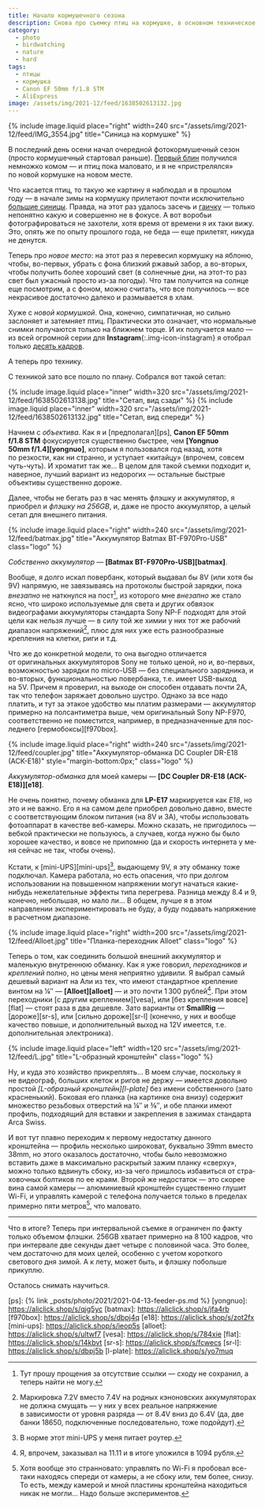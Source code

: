 ```yaml
---
title: Начало кормушечного сезона
description: Снова про съемку птиц на кормушке, в основном техническое
category:
  - photo
  - birdwatching
  - nature
  - hard
tags:
  - птицы
  - кормушка
  - Canon EF 50mm f/1.8 STM
  - AliExpress
image: /assets/img/2021-12/feed/1638502613132.jpg
---
```

{% include image.liquid place="right" width=240 src="/assets/img/2021-12/feed/IMG_3554.jpg" title="Синица на кормушке" %}

В последний день осени начал очередной фотокормушечный сезон (просто кормушечный стартовал раньше). [Первый блин][nat-day]
получился немножко комом — и птиц пока маловато, и я не «пристрелялся» по новой кормушке на новом месте.

Что касается птиц, то такую же картину я наблюдал и в прошлом году — в начале зимы на кормушку прилетают почти исключительно
[большие синицы][big-tit]. Правда, на этот раз удалось засечь и [гаичку][gaich] — только непонятно какую и совершенно не в фокусе.
А вот воробьи фотографироваться не захотели, хотя время от времени я их таки вижу.
Это, опять же по опыту прошлого года, не беда — еще прилетят, никуда не денутся.

Теперь про *новое место*: на этот раз я перевесил кормушку на яблоню, чтобы, во-первых, убрать с фона близкий ржавый забор,
а во-вторых, чтобы получить более хороший свет (в солнечные дни, на этот-то раз свет был ужасный просто из-за погоды).
Что там получится на солнце еще посмотрим, а с фоном, можно считать, что все получилось — все некрасивое достаточно далеко
и размывается в хлам.

Хуже с *новой кормушкой*. Она, конечно, симпатичная, но сильно заслоняет и затемняет птиц. Практически это означает, что
нормальные снимки получаются только на ближнем торце. И их получается мало — из всей огромной серии для **Instagram**{:.img-icon-instagram}
я отобрал только [десять кадров][insta].

А теперь про технику.

<!--more-->

С техникой зато все пошло по плану. Собрался вот такой сетап:

<div class="image-box">
{% include image.liquid place="inner" width=320 src="/assets/img/2021-12/feed/1638502613138.jpg" title="Сетап, вид сзади" %}
{% include image.liquid place="inner" width=320 src="/assets/img/2021-12/feed/1638502613132.jpg" title="Сетап, вид спереди" %}
</div>

Начнем с *объектива*. Как я и [предполагал][ps], **Canon EF 50mm f/1.8 STM** фокусируется существенно быстрее,
чем **[Yong­nuo 50mm f/1.4][yongnuo]**, которым я пользовался год назад, хотя по резкости, как ни странно,
и уступает «китайцу» (впрочем, совсем чуть-чуть). И хроматит так же... В це­лом для та­кой съемки подходит и,
наверное, лучший вариант из не­до­ро­гих — остальные быстрые объективы существенно дороже.

Далее, чтобы не бегать раз в час менять флэшку и аккумулятор, я приобрел и *флэшку на 256GB*, и, даже не прос­то ак­ку­му­ля­тор, а целый
сетап для внешнего питания.

{% include image.liquid place="right" width=240 src="/assets/img/2021-12/feed/batmax.jpg" title="Аккумулятор Batmax BT-F970Pro-USB"
   class="logo" %}

*Собственно аккумулятор* — **[Batmax BT-F970Pro-USB][batmax]**.

Вообще, я долго искал повербанк, который выдавал бы
8V (или хотя бы 9V) напрямую, не за­вя­зы­ва­ясь на про­то­ко­лы быстрой зарядки, пока *внезапно* не на­т­к­нул­ся на пост[^sorry], из ко­то­ро­го
мне *внезапно* же стало ясно, что широко используемые для света и других обвязок видеографами аккумуляторы стандарта
Sony NP-F подходят для этой цели как нельзя лучше — в силу той же химии у них тот же рабочий диапазон напряжений[^dia],
плюс для них уже есть разнообразные крепления на клет­ки, риги и т.д.

Что же до конкретной модели, то она выгодно отличается от оригинальных аккумуляторов Sony не толь­ко ценой, но и, во-первых,
возможностью зарядки по micro-USB — без спе­ци­аль­но­го зарядника, и во-вторых, функциональностью повербанка, т.е. имеет USB-выход на 5V.
Причем я проверил, на вы­хо­де он способен отдавать поч­ти 2A, так что телефон заряжает довольно шустро. Однако за все надо
платить, и тут за эта­кое удобство мы платим размерами — аккумулятор примерно на пол­сан­ти­мет­ра выше, чем оригинальный Sony NP-F970,
соответственно не по­мес­тит­ся, например, в пред­на­з­на­чен­ные для пос­лед­не­го [гермобоксы][f970box].

{% include image.liquid place="right" width=240 src="/assets/img/2021-12/feed/coupler.jpg" title="Аккумулятор-обманка DC Coup­ler DR-E18 (ACK-E18)"
   style="margin-bottom:0px;" class="logo" %}

*Аккумулятор-обманка* для моей камеры — **[DC Coup­ler DR-E18 (ACK-E18)][e18]**.

Не очень понятно, почему обманка для **LP-E17** маркируется как *E18*, но это и не важ­но. Его я на са­мом деле приобрел довольно давно,
вместе с со­от­вет­с­т­ву­ю­щим блоком питания (на 8V и 3A), чтобы использовать фотоаппарат в ка­чес­т­ве веб-камеры. Можно сказать, не при­го­ди­лось —
вебкой практически не поль­зу­юсь, а случаев, когда нуж­но бы было хорошее качество, и вовсе не при­пом­ню (да и скорость интернета
у ме­ня сейчас не так, чтобы очень).

Кстати, к [mini-UPS][mini-ups][^ups], выдающему 9V, я эту обманку тоже подключал. Камера работала, но есть опасения, что при долгом использовании
на повышенном напряжении могут начаться какие-нибудь нежелательные эффекты типа перегрева. Разница между 8.4 и 9, конечно, небольшая, но мало ли...
В общем, лучше я в этом направлении экспериментировать не буду, а буду подавать напряжение в расчетном диапазоне.

{% include image.liquid place="right" width=200 src="/assets/img/2021-12/feed/Alloet.jpg" title="Планка-переходник Alloet" class="logo" %}

Теперь о том, как соединить большой внешний аккумулятор и маленькую внутреннюю обманку. Как я уже говорил, *переходников и креплений*
полно, но цены меня неприятно удивили. Я выбрал самый дешевый вариант на Али из тех, что имеют стандартное крепление винтом на ¼″ —
**[Alloet][alloet]** — и это почти 1 300 рублей[^skid]. При этом переходники [с дру­гим креплением][vesa], или [без крепления вовсе][flat] —
стоят раза в два дешевле. Зато варианты от **Small­Rig** — [дороже][sr-s], или [сильно дороже][sr-l] (конечно, у них и вообще качество повыше,
и дополнительный выход на 12V имеется, т.е. дополнительная электроника).

{% include image.liquid place="left" width=120 src="/assets/img/2021-12/feed/L.jpg" title="L-образный кронштейн" class="logo" %}

Ну, и куда это хозяйство прикреплять... В моем случае, поскольку я не ви­део­граф, больших клеток и ригов не дер­жу — имеется довольно
простой *[L-образный кронштейн][l-plate]* без име­ни собственного (зато красненький). Боковая его планка (на кар­тин­ке она внизу) содержит множество
резьбовых отверстий на ¼″ и ⅜″, и обе планки имеют профиль, подходящий для встав­ки и закрепления в за­жи­мах стандарта Arca Swiss.

И вот тут плавно переходим к первому недостатку данного кронштейна — профиль несколько широковат, буквально 39mm вместо 38mm, но этого оказалось
достаточно, чтобы было невозможно вставить даже в максимально раскрытый зажим планку «сверху», можно только вдвинуть сбоку, из-за чего пришлось
избавиться от стра­хо­воч­ных болтиков по ее краям. Вто­рой же не­до­с­та­ток — это скорее вина самой ка­ме­ры — алюминиевый кронштейн существенно глушит
Wi-Fi, и управлять камерой с те­ле­фо­на получается только в пре­де­лах примерно пяти метров[^wifi], что маловато.

-----

Что в итоге? Теперь при интервальной съемке я ограничен по факту только объемом флэшки. 256GB хватает примерно на 8 100 кадров, что при ин­тер­ва­ле
две се­кун­ды дает четыре с по­ло­ви­ной часа. Это более, чем достаточно для мо­их целей, особенно с уче­том короткого светового дня зимой. А к ле­ту,
может быть, и флэшку побольше прикуплю.

Осталось снимать научиться.

[^sorry]: Тут прошу прощения за от­сут­с­т­вие ссыл­ки — сходу не со­хра­нил, а теперь найти не мо­гу.
[^dia]: Маркировка 7.2V вместо 7.4V на родных кэноновских аккумуляторах не должна смущать — у них у всех реальное напряжение в зависимости от уровня разряда — от 8.4V вниз до 6.4V (да, две банки 18650, подключенные последовательно, тоже подойдут).
[^ups]: В норме этот mini-UPS у меня питает роутер.
[^skid]: Я, впрочем, заказывал на 11.11 и в итоге уложился в 1094 рубля.
[^wifi]: Хотя вообще это странновато: управлять по Wi-Fi я пробовал все-таки находясь спереди от ка­ме­ры, а не сбо­ку или, тем более, снизу. То есть, между камерой и мной пластины кронштейна находиться никак не мог­ли... Надо больше экспериментов.

[nat-day]: https://www.inaturalist.org/calendar/shikhalev/2021/11/30
[big-tit]: https://www.inaturalist.org/observations/102275746
[gaich]: https://www.inaturalist.org/observations/102275748
[insta]: https://www.instagram.com/p/CW7GnZcqfLR/
[ps]: {% link _posts/photo/2021/2021-04-13-feeder-ps.md %}
[yongnuo]: https://aliclick.shop/s/qjg5yc
[batmax]: https://aliclick.shop/s/jfa4rb
[f970box]: https://aliclick.shop/s/dbpj4q
[e18]: https://aliclick.shop/s/zot2fx
[mini-ups]: https://aliclick.shop/s/ieop5s
[alloet]: https://aliclick.shop/s/ultwf7
[vesa]: https://aliclick.shop/s/784xie
[flat]: https://aliclick.shop/s/14kbvt
[sr-s]: https://aliclick.shop/s/fcwecs
[sr-l]: https://aliclick.shop/s/dbpj5b
[l-plate]: https://aliclick.shop/s/yo7muq
